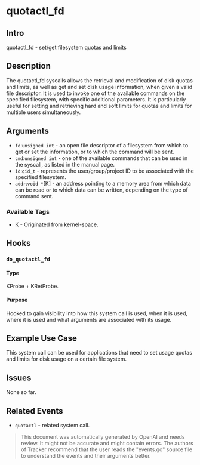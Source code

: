 
# quotactl_fd

## Intro
quotactl_fd - set/get filesystem quotas and limits

## Description
The quotactl_fd syscalls allows the retrieval and modification of disk quotas and limits, as well as get and set disk usage information, when given a valid file descriptor. It is used to invoke one of the available commands on the specified filesystem, with specific additional parameters. It is particularly useful for setting and retrieving hard and soft limits for quotas and limits for multiple users simultaneously.

## Arguments
* `fd`:`unsigned int` - an open file descriptor of a filesystem from which to get or set the information, or to which the command will be sent.
* `cmd`:`unsigned int` - one of the available commands that can be used in the syscall, as listed in the manual page.
* `id`:`qid_t` - represents the user/group/project ID to be associated with the specified filesystem.
* `addr`:`void *`[K] - an address pointing to a memory area from which data can be read or to which data can be written, depending on the type of command sent.

### Available Tags
* K - Originated from kernel-space.

## Hooks
###  `do_quotactl_fd`
#### Type
KProbe + KRetProbe.
#### Purpose
Hooked to gain visibility into how this system call is used, when it is used, where it is used and what arguments are associated with its usage.

## Example Use Case
This system call can be used for applications that need to set usage quotas and limits for disk usage on a certain file system. 

## Issues
None so far.

## Related Events
* `quotactl` - related system call.

> This document was automatically generated by OpenAI and needs review. It might
> not be accurate and might contain errors. The authors of Tracker recommend that
> the user reads the "events.go" source file to understand the events and their
> arguments better.
